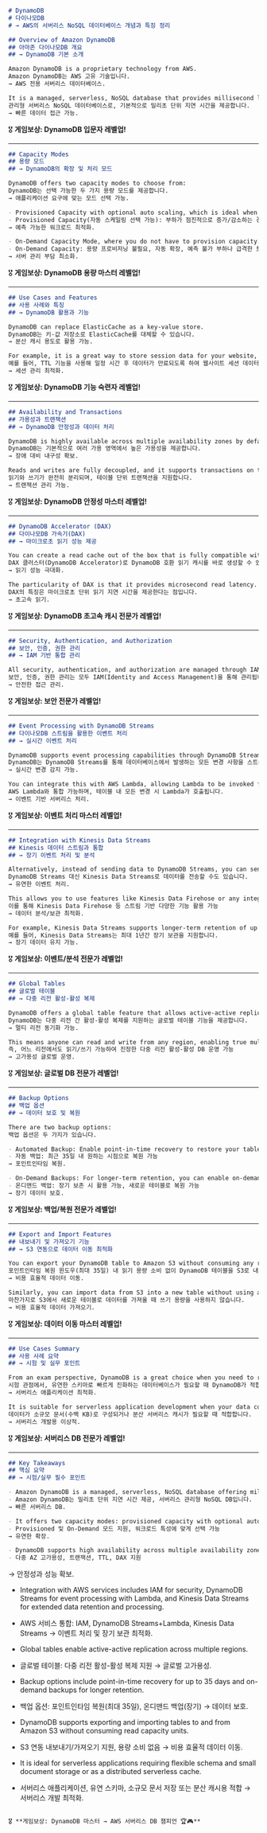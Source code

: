 ```md
# DynamoDB
# 다이나모DB
# → AWS의 서버리스 NoSQL 데이터베이스 개념과 특징 정리

## Overview of Amazon DynamoDB
## 아마존 다이나모DB 개요
## → DynamoDB 기본 소개

Amazon DynamoDB is a proprietary technology from AWS.  
Amazon DynamoDB는 AWS 고유 기술입니다.  
→ AWS 전용 서버리스 데이터베이스.

It is a managed, serverless, NoSQL database that provides millisecond latency out of the box.  
관리형 서버리스 NoSQL 데이터베이스로, 기본적으로 밀리초 단위 지연 시간을 제공합니다.  
→ 빠른 데이터 접근 가능.
```

🎖️ **게임보상: DynamoDB 입문자 레벨업!**

---

```md
## Capacity Modes
## 용량 모드
## → DynamoDB의 확장 및 처리 모드

DynamoDB offers two capacity modes to choose from:  
DynamoDB는 선택 가능한 두 가지 용량 모드를 제공합니다.  
→ 애플리케이션 요구에 맞는 모드 선택 가능.

- Provisioned Capacity with optional auto scaling, which is ideal when you have a smooth workload that increases or decreases gradually over time.  
- Provisioned Capacity(자동 스케일링 선택 가능): 부하가 점진적으로 증가/감소하는 경우 이상적  
→ 예측 가능한 워크로드 최적화.

- On-Demand Capacity Mode, where you do not have to provision capacity. It scales automatically, making it suitable for unpredictable workloads or sudden steep spikes of demand on your database.  
- On-Demand Capacity: 용량 프로비저닝 불필요, 자동 확장, 예측 불가 부하나 급격한 트래픽에 적합  
→ 서버 관리 부담 최소화.
```

🎖️ **게임보상: DynamoDB 용량 마스터 레벨업!**

---

```md
## Use Cases and Features
## 사용 사례와 특징
## → DynamoDB 활용과 기능

DynamoDB can replace ElasticCache as a key-value store.  
DynamoDB는 키-값 저장소로 ElasticCache를 대체할 수 있습니다.  
→ 분산 캐시 용도로 활용 가능.

For example, it is a great way to store session data for your website, combined with a TTL feature to expire a row after a specific amount of time.  
예를 들어, TTL 기능을 사용해 일정 시간 후 데이터가 만료되도록 하여 웹사이트 세션 데이터를 저장할 수 있습니다.  
→ 세션 관리 최적화.
```

🎖️ **게임보상: DynamoDB 기능 숙련자 레벨업!**

---

```md
## Availability and Transactions
## 가용성과 트랜잭션
## → DynamoDB 안정성과 데이터 처리

DynamoDB is highly available across multiple availability zones by default.  
DynamoDB는 기본적으로 여러 가용 영역에서 높은 가용성을 제공합니다.  
→ 장애 대비 내구성 확보.

Reads and writes are fully decoupled, and it supports transactions on top of DynamoDB tables.  
읽기와 쓰기가 완전히 분리되며, 테이블 단위 트랜잭션을 지원합니다.  
→ 트랜잭션 관리 가능.
```

🎖️ **게임보상: DynamoDB 안정성 마스터 레벨업!**

---

```md
## DynamoDB Accelerator (DAX)
## 다이나모DB 가속기(DAX)
## → 마이크로초 읽기 성능 제공

You can create a read cache out of the box that is fully compatible with DynamoDB, called a DAX cluster (DynamoDB Accelerator).  
DAX 클러스터(DynamoDB Accelerator)로 DynamoDB 호환 읽기 캐시를 바로 생성할 수 있습니다.  
→ 읽기 성능 극대화.

The particularity of DAX is that it provides microsecond read latency.  
DAX의 특징은 마이크로초 단위 읽기 지연 시간을 제공한다는 점입니다.  
→ 초고속 읽기.
```

🎖️ **게임보상: DynamoDB 초고속 캐시 전문가 레벨업!**

---

```md
## Security, Authentication, and Authorization
## 보안, 인증, 권한 관리
## → IAM 기반 통합 관리

All security, authentication, and authorization are managed through IAM (Identity and Access Management).  
보안, 인증, 권한 관리는 모두 IAM(Identity and Access Management)을 통해 관리됩니다.  
→ 안전한 접근 관리.
```

🎖️ **게임보상: 보안 전문가 레벨업!**

---

```md
## Event Processing with DynamoDB Streams
## 다이나모DB 스트림을 활용한 이벤트 처리
## → 실시간 이벤트 처리

DynamoDB supports event processing capabilities through DynamoDB Streams, which stream all changes happening in your database.  
DynamoDB는 DynamoDB Streams를 통해 데이터베이스에서 발생하는 모든 변경 사항을 스트리밍할 수 있습니다.  
→ 실시간 변경 감지 가능.

You can integrate this with AWS Lambda, allowing Lambda to be invoked for every single change in your DynamoDB table.  
AWS Lambda와 통합 가능하며, 테이블 내 모든 변경 시 Lambda가 호출됩니다.  
→ 이벤트 기반 서버리스 처리.
```

🎖️ **게임보상: 이벤트 처리 마스터 레벨업!**

---

```md
## Integration with Kinesis Data Streams
## Kinesis 데이터 스트림과 통합
## → 장기 이벤트 처리 및 분석

Alternatively, instead of sending data to DynamoDB Streams, you can send data to Kinesis Data Streams.  
DynamoDB Streams 대신 Kinesis Data Streams로 데이터를 전송할 수도 있습니다.  
→ 유연한 이벤트 처리.

This allows you to use features like Kinesis Data Firehose or any integration leveraging Kinesis Data Streams.  
이를 통해 Kinesis Data Firehose 등 스트림 기반 다양한 기능 활용 가능  
→ 데이터 분석/보관 최적화.

For example, Kinesis Data Streams supports longer-term retention of up to one year.  
예를 들어, Kinesis Data Streams는 최대 1년간 장기 보관을 지원합니다.  
→ 장기 데이터 유지 가능.
```

🎖️ **게임보상: 이벤트/분석 전문가 레벨업!**

---

```md
## Global Tables
## 글로벌 테이블
## → 다중 리전 활성-활성 복제

DynamoDB offers a global table feature that allows active-active replication across multiple regions.  
DynamoDB는 다중 리전 간 활성-활성 복제를 지원하는 글로벌 테이블 기능을 제공합니다.  
→ 멀티 리전 동기화 가능.

This means anyone can read and write from any region, enabling true multi-region active-active database operations.  
즉, 어느 리전에서도 읽기/쓰기 가능하여 진정한 다중 리전 활성-활성 DB 운영 가능  
→ 고가용성 글로벌 운영.
```

🎖️ **게임보상: 글로벌 DB 전문가 레벨업!**

---

```md
## Backup Options
## 백업 옵션
## → 데이터 보호 및 복원

There are two backup options:  
백업 옵션은 두 가지가 있습니다.  

- Automated Backup: Enable point-in-time recovery to restore your table to any point within the last 35 days.  
- 자동 백업: 최근 35일 내 원하는 시점으로 복원 가능  
→ 포인트인타임 복원.

- On-Demand Backups: For longer-term retention, you can enable on-demand backups, which also restore to a new DynamoDB table.  
- 온디맨드 백업: 장기 보존 시 활용 가능, 새로운 테이블로 복원 가능  
→ 장기 데이터 보호.
```

🎖️ **게임보상: 백업/복원 전문가 레벨업!**

---

```md
## Export and Import Features
## 내보내기 및 가져오기 기능
## → S3 연동으로 데이터 이동 최적화

You can export your DynamoDB table to Amazon S3 without consuming any read capacity units within the point-in-time recovery window (up to 35 days).  
포인트인타임 복원 윈도우(최대 35일) 내 읽기 용량 소비 없이 DynamoDB 테이블을 S3로 내보낼 수 있습니다.  
→ 비용 효율적 데이터 이동.

Similarly, you can import data from S3 into a new table without using any write capacity units.  
마찬가지로 S3에서 새로운 테이블로 데이터를 가져올 때 쓰기 용량을 사용하지 않습니다.  
→ 비용 효율적 데이터 가져오기.
```

🎖️ **게임보상: 데이터 이동 마스터 레벨업!**

---

```md
## Use Cases Summary
## 사용 사례 요약
## → 시험 및 실무 포인트

From an exam perspective, DynamoDB is a great choice when you need to rapidly evolve schema with a flexible database schema.  
시험 관점에서, 유연한 스키마로 빠르게 진화하는 데이터베이스가 필요할 때 DynamoDB가 적합합니다.  
→ 서버리스 애플리케이션 최적화.

It is suitable for serverless application development when your data consists of small documents, typically in the hundreds of kilobytes maximum, or when you want a distributed serverless cache.  
데이터가 소규모 문서(수백 KB)로 구성되거나 분산 서버리스 캐시가 필요할 때 적합합니다.  
→ 서버리스 개발용 이상적.
```

🎖️ **게임보상: 서버리스 DB 전문가 레벨업!**

---

```md
## Key Takeaways
## 핵심 요약
## → 시험/실무 필수 포인트

- Amazon DynamoDB is a managed, serverless, NoSQL database offering millisecond latency.  
- Amazon DynamoDB는 밀리초 단위 지연 시간 제공, 서버리스 관리형 NoSQL DB입니다.  
→ 빠른 서버리스 DB.

- It offers two capacity modes: provisioned capacity with optional auto scaling, and on-demand capacity for unpredictable workloads.  
- Provisioned 및 On-Demand 모드 지원, 워크로드 특성에 맞게 선택 가능  
→ 유연한 확장.

- DynamoDB supports high availability across multiple availability zones and provides features like transactions, TTL for expiring data, and DAX for microsecond read latency.  
- 다중 AZ 고가용성, 트랜잭션, TTL, DAX 지원  
```


→ 안정성과 성능 확보.

* Integration with AWS services includes IAM for security, DynamoDB Streams for event processing with Lambda, and Kinesis Data Streams for extended data retention and processing.

* AWS 서비스 통합: IAM, DynamoDB Streams+Lambda, Kinesis Data Streams
  → 이벤트 처리 및 장기 보관 최적화.

* Global tables enable active-active replication across multiple regions.

* 글로벌 테이블: 다중 리전 활성-활성 복제 지원
  → 글로벌 고가용성.

* Backup options include point-in-time recovery for up to 35 days and on-demand backups for longer retention.

* 백업 옵션: 포인트인타임 복원(최대 35일), 온디맨드 백업(장기)
  → 데이터 보호.

* DynamoDB supports exporting and importing tables to and from Amazon S3 without consuming read capacity units.

* S3 연동 내보내기/가져오기 지원, 용량 소비 없음
  → 비용 효율적 데이터 이동.

* It is ideal for serverless applications requiring flexible schema and small document storage or as a distributed serverless cache.

* 서버리스 애플리케이션, 유연 스키마, 소규모 문서 저장 또는 분산 캐시용 적합
  → 서버리스 개발 최적화.

```

🎖️ **게임보상: DynamoDB 마스터 → AWS 서버리스 DB 챔피언 🏆🎮**
